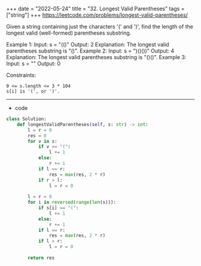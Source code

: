 +++ 
date = "2022-05-24"
title = "32. Longest Valid Parentheses"
tags = ["string"]
+++
https://leetcode.com/problems/longest-valid-parentheses/

Given a string containing just the characters '(' and ')', find the length of the longest valid (well-formed) parentheses substring.
 
Example 1:
Input: s = "(()" Output: 2 Explanation: The longest valid parentheses substring is "()". 
Example 2:
Input: s = ")()())" Output: 4 Explanation: The longest valid parentheses substring is "()()". 
Example 3:
Input: s = "" Output: 0 
 
Constraints:

	0 <= s.length <= 3 * 104
	s[i] is '(', or ')'.

---
- code
```py
class Solution:
    def longestValidParentheses(self, s: str) -> int:
        l = r = 0
        res = 0
        for v in s:
            if v == "(":
                l += 1
            else:
                r += 1
            if l == r:
                res = max(res, 2 * r)
            if r > l:
                l = r = 0
                
        l = r = 0
        for i in reversed(range(len(s))):
            if s[i] == "(":
                l += 1
            else:
                r += 1
            if l == r:
                res = max(res, 2 * r)
            if l > r:
                l = r = 0
                
        return res
```
